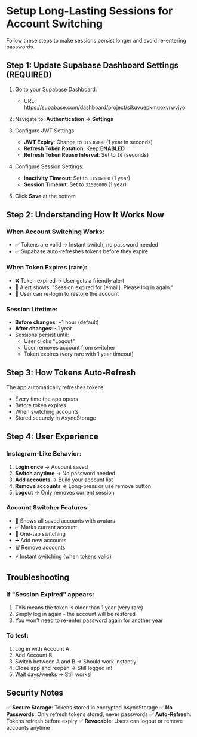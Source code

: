 # Setup Long-Lasting Sessions for Account Switching

Follow these steps to make sessions persist longer and avoid re-entering passwords.

## Step 1: Update Supabase Dashboard Settings (REQUIRED)

1. Go to your Supabase Dashboard:
   - URL: https://supabase.com/dashboard/project/sikuvuepkmuoxvrwvjyo

2. Navigate to: **Authentication** → **Settings**

3. Configure JWT Settings:
   - **JWT Expiry**: Change to `31536000` (1 year in seconds)
   - **Refresh Token Rotation**: Keep **ENABLED**
   - **Refresh Token Reuse Interval**: Set to `10` (seconds)

4. Configure Session Settings:
   - **Inactivity Timeout**: Set to `31536000` (1 year)
   - **Session Timeout**: Set to `31536000` (1 year)

5. Click **Save** at the bottom

## Step 2: Understanding How It Works Now

### When Account Switching Works:
- ✅ Tokens are valid → Instant switch, no password needed
- ✅ Supabase auto-refreshes tokens before they expire

### When Token Expires (rare):
- ❌ Token expired → User gets a friendly alert
- 📱 Alert shows: "Session expired for [email]. Please log in again."
- 🔐 User can re-login to restore the account

### Session Lifetime:
- **Before changes**: ~1 hour (default)
- **After changes**: ~1 year
- Sessions persist until:
  - User clicks "Logout"
  - User removes account from switcher
  - Token expires (very rare with 1 year timeout)

## Step 3: How Tokens Auto-Refresh

The app automatically refreshes tokens:
- Every time the app opens
- Before token expires
- When switching accounts
- Stored securely in AsyncStorage

## Step 4: User Experience

### Instagram-Like Behavior:
1. **Login once** → Account saved
2. **Switch anytime** → No password needed
3. **Add accounts** → Build your account list
4. **Remove accounts** → Long-press or use remove button
5. **Logout** → Only removes current session

### Account Switcher Features:
- 👤 Shows all saved accounts with avatars
- ✅ Marks current account
- 🔄 One-tap switching
- ➕ Add new accounts
- 🗑️ Remove accounts
- ⚡ Instant switching (when tokens valid)

## Troubleshooting

### If "Session Expired" appears:
1. This means the token is older than 1 year (very rare)
2. Simply log in again - the account will be restored
3. You won't need to re-enter password again for another year

### To test:
1. Log in with Account A
2. Add Account B
3. Switch between A and B → Should work instantly!
4. Close app and reopen → Still logged in!
5. Wait days/weeks → Still works!

## Security Notes

✅ **Secure Storage**: Tokens stored in encrypted AsyncStorage
✅ **No Passwords**: Only refresh tokens stored, never passwords
✅ **Auto-Refresh**: Tokens refresh before expiry
✅ **Revocable**: Users can logout or remove accounts anytime

